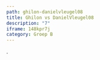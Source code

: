 ```yaml
---
path: ghilon-danielvleugel08
title: Ghilon vs DanielVleugel08
description: "7"
iframe: 148kpr7j
category: Groep B
---
```

.